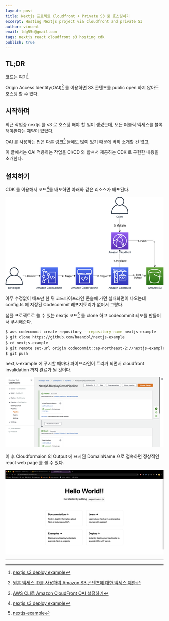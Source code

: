 ```yaml
---
layout: post
title: Nextjs 프로젝트 Cloudfront + Private S3 로 호스팅하기
excerpt: Hosting Nextjs project via Cloudfront and private S3
author: vincent
email: ldg55d@gmail.com
tags: nextjs react cloudfront s3 hosting cdk
publish: true
---
```


## TL;DR

코드는 여기[^1].

Origin Access Identity(OAI)[^2] 를 이용하면 S3 콘텐츠를 public open 하지 않아도 호스팅 할 수 있다.

## 시작하며

최근 작업중 nextjs 를 s3 로 호스팅 해야 할 일이 생겼는데, 모든 퍼블릭 엑세스를 블록해야한다는 제약이 있었다.

OAI 를 사용하는 법은 다른 링크[^3] 들에도 많이 있기 때문에 딱히 소개할 건 없고,

이 글에서는 OAI 적용하는 작업을 CI/CD 와 합쳐서 제공하는 CDK 로 구현한 내용을 소개한다.

## 설치하기

CDK 를 이용해서 코드[^1]를 배포하면 아래와 같은 리소스가 배포된다.

![](/assets/img/2021/0110/architecture.png)

아무 수정없이 배포만 한 뒤 코드파이프라인 콘솔에 가면 실패화면이 나오는데 config.ts 에 지정된 Codecommit 레포지토리가 없어서 그렇다.

샘플 프로젝트로 쓸 수 있는 nextjs 코드[^4] 를 clone 하고 codecommit 레포를 만들어서 푸시해준다.

```bash
$ aws codecommit create-repository --repository-name nextjs-example
$ git clone https://github.com/haandol/nextjs-example
$ cd nextjs-example
$ git remote set-url origin codecommit::ap-northeast-2://nextjs-example
$ git push
```

nextjs-example 에 푸시할 때마다 파이프라인이 트리거 되면서 cloudfront invalidation 까지 완료가 될 것이다.

![](/assets/img/2021/0110/pipeline.png)

이 후 Cloudformaion 의 Output 에 표시된 DomainName 으로 접속하면 정상적인 react web page 를 볼 수 있다.

![](/assets/img/2021/0110/demo.png)

----

[^1]: [nextjs s3 deploy example](https://github.com/haandol/nextjs-s3-deploy-example)
[^2]: [원본 액세스 ID를 사용하여 Amazon S3 콘텐츠에 대한 액세스 제한](https://docs.aws.amazon.com/ko_kr/AmazonCloudFront/latest/DeveloperGuide/private-content-restricting-access-to-s3.html)
[^3]: [AWS CLI로 Amazon CloudFront OAI 설정하기](https://dev.classmethod.jp/articles/aws-cli-cloudfront-oai-kr/)
[^4]: [nextjs-example](https://github.com/haandol/nextjs-example)